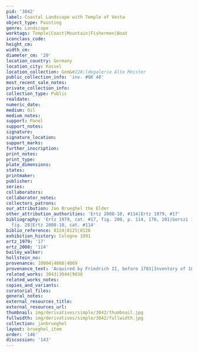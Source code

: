 ```yaml
---
pid: '3042'
label: Coastal Landscape with Temple of Vesta
object_type: Painting
genre: Landscape
worktags: Temple|Coast|Mountain|Fishermen|Boat
iconclass_code:
height_cm:
width_cm:
diameter_cm: '20'
location_country: Germany
location_city: Kassel
location_collection: Gem&#228;ldegalerie Alte Meister
public_collection_info: 'inv. #GK 48'
most_recent_sale_notes:
private_collection_info:
collection_type: Public
realdate:
numeric_date:
medium: Oil
medium_notes:
support: Panel
support_notes:
signature:
signature_location:
support_marks:
further_inscription:
print_notes:
print_type:
plate_dimensions:
states:
printmaker:
publisher:
series:
collaborators:
collaborator_notes:
collectors_patrons:
our_attribution: Jan Brueghel the Elder
other_attribution_authorities: 'Ertz 2008-10, #114|Ertz 1979, #17'
bibliography: 'Ertz 1979, cat. #17, fig. 200, p. 114, 176, 201|Gerszi 1982, pp. 168-69,
  fig. 28|Ertz 2008-10, cat. #114'
biblio_reference: 8124|8125|8126
exhibition_history: Cologne 1991
ertz_1979: '17'
ertz_2008: '114'
bailey_walker:
hollstein_no:
provenance: 10004|4868|4869
provenance_text: 'Acquired by Friedrich II, before 1783|Inventory of 1816, inv. #997'
related_works: 3043|3044|9838
related_works_notes:
copies_and_variants:
curatorial_files:
general_notes:
external_resources_title:
external_resources_url:
thumbnail: img/derivatives/simple/3042/thumbnail.jpg
fullwidth: img/derivatives/simple/3042/fullwidth.jpg
collection: janbrueghel
layout: brueghel_item
order: '146'
discussion: '143'
---
```

